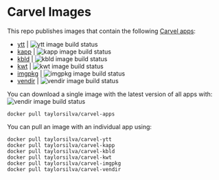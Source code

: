 # Carvel Images

This repo publishes images that contain the following [Carvel apps](https://carvel.dev):

* [ytt](https://github.com/vmware-tanzu/carvel-ytt) | ![ytt image build status](https://ci.concourse-ci.org/api/v1/teams/tay/pipelines/carvel-apps/jobs/ytt/badge)
* [kapp](https://github.com/vmware-tanzu/carvel-kapp) | ![kapp image build status](https://ci.concourse-ci.org/api/v1/teams/tay/pipelines/carvel-apps/jobs/kapp/badge)
* [kbld](https://github.com/vmware-tanzu/carvel-kbld) | ![kbld image build status](https://ci.concourse-ci.org/api/v1/teams/tay/pipelines/carvel-apps/jobs/kbld/badge)
* [kwt](https://github.com/vmware-tanzu/carvel-kwt) | ![kwt image build status](https://ci.concourse-ci.org/api/v1/teams/tay/pipelines/carvel-apps/jobs/kwt/badge)
* [imgpkg](https://github.com/vmware-tanzu/carvel-imgpkg) | ![imgpkg image build status](https://ci.concourse-ci.org/api/v1/teams/tay/pipelines/carvel-apps/jobs/imgpkg/badge)
* [vendir](https://github.com/vmware-tanzu/carvel-vendir) | ![vendir image build status](https://ci.concourse-ci.org/api/v1/teams/tay/pipelines/carvel-apps/jobs/vendir/badge)


You can download a single image with the latest version of all apps with:
![vendir image build status](https://ci.concourse-ci.org/api/v1/teams/tay/pipelines/carvel-apps/jobs/vendir/badge)
```
docker pull taylorsilva/carvel-apps
```

You can pull an image with an individual app using:
```
docker pull taylorsilva/carvel-ytt
docker pull taylorsilva/carvel-kapp
docker pull taylorsilva/carvel-kbld
docker pull taylorsilva/carvel-kwt
docker pull taylorsilva/carvel-imgpkg
docker pull taylorsilva/carvel-vendir
```
